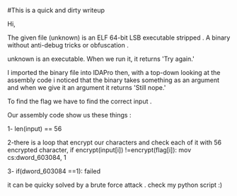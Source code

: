 #This is a quick and dirty writeup 

Hi,

The given file (unknown) is an ELF 64-bit LSB executable stripped .
A binary without anti-debug tricks or obfuscation .

unknown is an executable. When we run it, it returns 'Try again.'

I imported the binary file into IDAPro 
then, with a top-down looking at the assembly code i noticed that the binary takes something as an argument and when we give it
an argument it returns 'Still nope.'

To find the flag we have to find the correct input .

Our assembly code show us these things :

1- len(input) == 56

2-there is a loop that encrypt our characters and  check each of it with 56 encrypted character, if encrypt(input[i]) !=encrypt(flag[i]): mov     cs:dword_603084, 1

3- if(dword_603084 ==1): failed

it can be quicky solved by a brute force attack . check my python script :)





